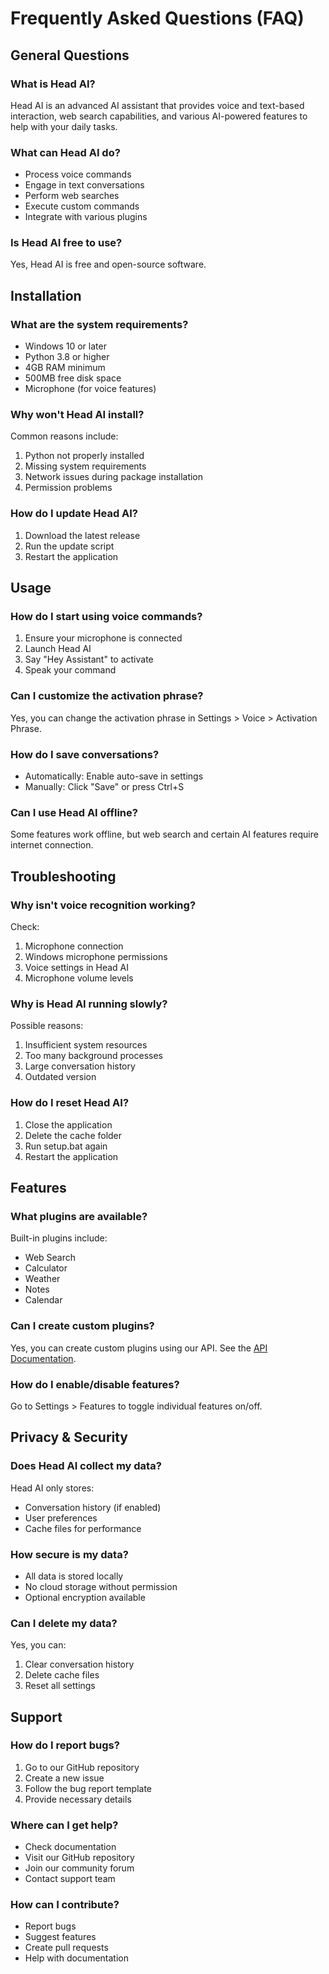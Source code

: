 # Frequently Asked Questions (FAQ)

## General Questions

### What is Head AI?
Head AI is an advanced AI assistant that provides voice and text-based interaction, web search capabilities, and various AI-powered features to help with your daily tasks.

### What can Head AI do?
- Process voice commands
- Engage in text conversations
- Perform web searches
- Execute custom commands
- Integrate with various plugins

### Is Head AI free to use?
Yes, Head AI is free and open-source software.

## Installation

### What are the system requirements?
- Windows 10 or later
- Python 3.8 or higher
- 4GB RAM minimum
- 500MB free disk space
- Microphone (for voice features)

### Why won't Head AI install?
Common reasons include:
1. Python not properly installed
2. Missing system requirements
3. Network issues during package installation
4. Permission problems

### How do I update Head AI?
1. Download the latest release
2. Run the update script
3. Restart the application

## Usage

### How do I start using voice commands?
1. Ensure your microphone is connected
2. Launch Head AI
3. Say "Hey Assistant" to activate
4. Speak your command

### Can I customize the activation phrase?
Yes, you can change the activation phrase in Settings > Voice > Activation Phrase.

### How do I save conversations?
- Automatically: Enable auto-save in settings
- Manually: Click "Save" or press Ctrl+S

### Can I use Head AI offline?
Some features work offline, but web search and certain AI features require internet connection.

## Troubleshooting

### Why isn't voice recognition working?
Check:
1. Microphone connection
2. Windows microphone permissions
3. Voice settings in Head AI
4. Microphone volume levels

### Why is Head AI running slowly?
Possible reasons:
1. Insufficient system resources
2. Too many background processes
3. Large conversation history
4. Outdated version

### How do I reset Head AI?
1. Close the application
2. Delete the cache folder
3. Run setup.bat again
4. Restart the application

## Features

### What plugins are available?
Built-in plugins include:
- Web Search
- Calculator
- Weather
- Notes
- Calendar

### Can I create custom plugins?
Yes, you can create custom plugins using our API. See the [API Documentation](../api/reference.md).

### How do I enable/disable features?
Go to Settings > Features to toggle individual features on/off.

## Privacy & Security

### Does Head AI collect my data?
Head AI only stores:
- Conversation history (if enabled)
- User preferences
- Cache files for performance

### How secure is my data?
- All data is stored locally
- No cloud storage without permission
- Optional encryption available

### Can I delete my data?
Yes, you can:
1. Clear conversation history
2. Delete cache files
3. Reset all settings

## Support

### How do I report bugs?
1. Go to our GitHub repository
2. Create a new issue
3. Follow the bug report template
4. Provide necessary details

### Where can I get help?
- Check documentation
- Visit our GitHub repository
- Join our community forum
- Contact support team

### How can I contribute?
- Report bugs
- Suggest features
- Create pull requests
- Help with documentation
